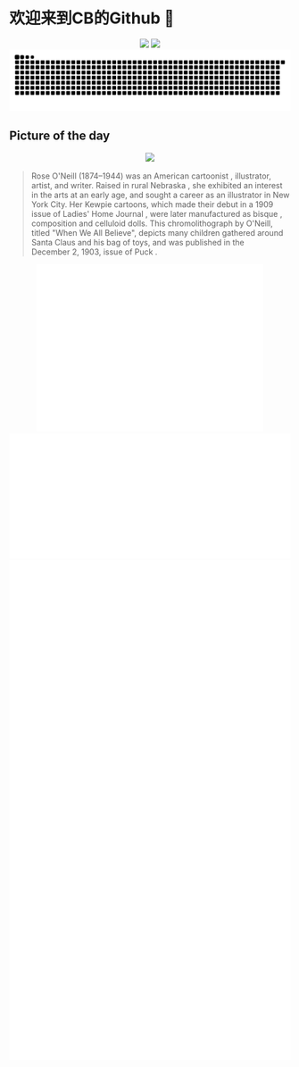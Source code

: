 
# 欢迎来到CB的Github 👋

<div align="center">
  <img height="137px" src="https://github-readme-stats.vercel.app/api?username=SuperCB&show_icons=true&theme=radical" />
  <img height="137px" src="https://github-readme-stats.vercel.app/api/top-langs/?username=SuperCB&hide_title=true&hide_border=true&layout=compact&langs_count=6&text_color=000&icon_color=fff" />
</div>


<div align="center">
    <img src="./contribution-snake/github-contribution-grid-snake.svg" />
</div>



## Picture of the day
<div align="center">
  <img width=400px src="https://upload.wikimedia.org/wikipedia/commons/thumb/6/62/Rose_O%27Neill_-_When_We_All_Believe_%28Santa_Claus_and_children_illustration_from_the_1903_December_2_issue_of_Puck%29.jpg/825px-Rose_O%27Neill_-_When_We_All_Believe_%28Santa_Claus_and_children_illustration_from_the_1903_December_2_issue_of_Puck%29.jpg" />
</div>

>Rose O'Neill  (1874–1944) was an American  cartoonist , illustrator, artist, and writer. Raised in rural  Nebraska , she exhibited an interest in the arts at an early age, and sought a career as an illustrator in New York City. Her Kewpie cartoons, which made their debut in a 1909 issue of  Ladies' Home Journal , were later manufactured as  bisque ,   composition  and  celluloid  dolls. This  chromolithograph  by O'Neill, titled "When We All Believe", depicts many children gathered around  Santa Claus  and his bag of toys, and was published in the December 2, 1903, issue of  Puck .



<div align="center">
  <img height="300px" src="base_metrics.svg" />
  <img  src="metrics.plugin.calendar.full.svg" />
</div>


<div align="center">
  <img  src="plugin_metrics.svg" /> 
</div>
